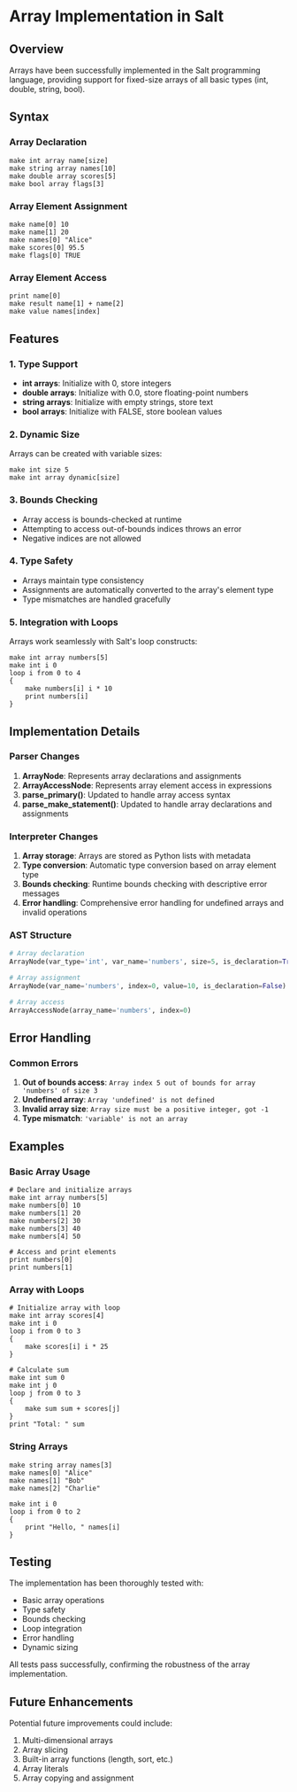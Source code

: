 # Array Implementation in Salt

## Overview
Arrays have been successfully implemented in the Salt programming language, providing support for fixed-size arrays of all basic types (int, double, string, bool).

## Syntax

### Array Declaration
```salt
make int array name[size]
make string array names[10]
make double array scores[5]
make bool array flags[3]
```

### Array Element Assignment
```salt
make name[0] 10
make name[1] 20
make names[0] "Alice"
make scores[0] 95.5
make flags[0] TRUE
```

### Array Element Access
```salt
print name[0]
make result name[1] + name[2]
make value names[index]
```

## Features

### 1. Type Support
- **int arrays**: Initialize with 0, store integers
- **double arrays**: Initialize with 0.0, store floating-point numbers
- **string arrays**: Initialize with empty strings, store text
- **bool arrays**: Initialize with FALSE, store boolean values

### 2. Dynamic Size
Arrays can be created with variable sizes:
```salt
make int size 5
make int array dynamic[size]
```

### 3. Bounds Checking
- Array access is bounds-checked at runtime
- Attempting to access out-of-bounds indices throws an error
- Negative indices are not allowed

### 4. Type Safety
- Arrays maintain type consistency
- Assignments are automatically converted to the array's element type
- Type mismatches are handled gracefully

### 5. Integration with Loops
Arrays work seamlessly with Salt's loop constructs:
```salt
make int array numbers[5]
make int i 0
loop i from 0 to 4
{
    make numbers[i] i * 10
    print numbers[i]
}
```

## Implementation Details

### Parser Changes
1. **ArrayNode**: Represents array declarations and assignments
2. **ArrayAccessNode**: Represents array element access in expressions
3. **parse_primary()**: Updated to handle array access syntax
4. **parse_make_statement()**: Updated to handle array declarations and assignments

### Interpreter Changes
1. **Array storage**: Arrays are stored as Python lists with metadata
2. **Type conversion**: Automatic type conversion based on array element type
3. **Bounds checking**: Runtime bounds checking with descriptive error messages
4. **Error handling**: Comprehensive error handling for undefined arrays and invalid operations

### AST Structure
```python
# Array declaration
ArrayNode(var_type='int', var_name='numbers', size=5, is_declaration=True)

# Array assignment
ArrayNode(var_name='numbers', index=0, value=10, is_declaration=False)

# Array access
ArrayAccessNode(array_name='numbers', index=0)
```

## Error Handling

### Common Errors
1. **Out of bounds access**: `Array index 5 out of bounds for array 'numbers' of size 3`
2. **Undefined array**: `Array 'undefined' is not defined`
3. **Invalid array size**: `Array size must be a positive integer, got -1`
4. **Type mismatch**: `'variable' is not an array`

## Examples

### Basic Array Usage
```salt
# Declare and initialize arrays
make int array numbers[5]
make numbers[0] 10
make numbers[1] 20
make numbers[2] 30
make numbers[3] 40
make numbers[4] 50

# Access and print elements
print numbers[0]
print numbers[1]
```

### Array with Loops
```salt
# Initialize array with loop
make int array scores[4]
make int i 0
loop i from 0 to 3
{
    make scores[i] i * 25
}

# Calculate sum
make int sum 0
make int j 0
loop j from 0 to 3
{
    make sum sum + scores[j]
}
print "Total: " sum
```

### String Arrays
```salt
make string array names[3]
make names[0] "Alice"
make names[1] "Bob"
make names[2] "Charlie"

make int i 0
loop i from 0 to 2
{
    print "Hello, " names[i]
}
```

## Testing

The implementation has been thoroughly tested with:
- Basic array operations
- Type safety
- Bounds checking
- Loop integration
- Error handling
- Dynamic sizing

All tests pass successfully, confirming the robustness of the array implementation.

## Future Enhancements

Potential future improvements could include:
1. Multi-dimensional arrays
2. Array slicing
3. Built-in array functions (length, sort, etc.)
4. Array literals
5. Array copying and assignment 